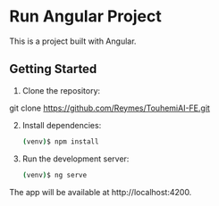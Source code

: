 # Run Angular Project

This is a project built with Angular.

## Getting Started

1. Clone the repository:

git clone https://github.com/Reymes/TouhemiAI-FE.git

2. Install dependencies:

    ```sh
    (venv)$ npm install
    ```

3. Run the development server:

    ```sh
    (venv)$ ng serve
    ```


The app will be available at http://localhost:4200.


